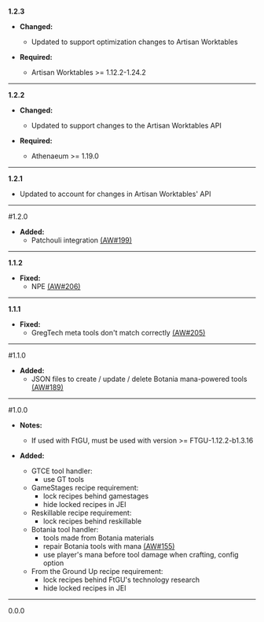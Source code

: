 **1.2.3**

  * **Changed:**
    * Updated to support optimization changes to Artisan Worktables

  * **Required:**
    * Artisan Worktables >= 1.12.2-1.24.2

---

**1.2.2**

  * **Changed:**
    * Updated to support changes to the Artisan Worktables API

  * **Required:**
    * Athenaeum >= 1.19.0
    
---

**1.2.1**

  * Updated to account for changes in Artisan Worktables' API

---

#1.2.0

  * **Added:**
    * Patchouli integration [(AW#199)](https://github.com/codetaylor/artisan-worktables/issues/199)

---

**1.1.2**

  * **Fixed:**
    * NPE [(AW#206)](https://github.com/codetaylor/artisan-worktables/issues/206)

---

**1.1.1**

  * **Fixed:**
    * GregTech meta tools don't match correctly [(AW#205)](https://github.com/codetaylor/artisan-worktables/issues/205)

---

#1.1.0

  * **Added:**
    * JSON files to create / update / delete Botania mana-powered tools [(AW#189)](https://github.com/codetaylor/artisan-worktables/issues/189)

---

#1.0.0

  * **Notes:**
    * If used with FtGU, must be used with version >= FTGU-1.12.2-b1.3.16

  * **Added:**
    * GTCE tool handler:
        * use GT tools
    * GameStages recipe requirement:
        * lock recipes behind gamestages
        * hide locked recipes in JEI
    * Reskillable recipe requirement:
        * lock recipes behind reskillable
    * Botania tool handler:
        * tools made from Botania materials
        * repair Botania tools with mana [(AW#155)](https://github.com/codetaylor/artisan-worktables/issues/155)
        * use player's mana before tool damage when crafting, config option
    * From the Ground Up recipe requirement:
        * lock recipes behind FtGU's technology research
        * hide locked recipes in JEI

---

0.0.0
